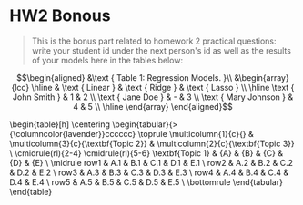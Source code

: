 # HW2 Bonous

> This is the bonus part related to homework 2 practical questions:
> write your student id under the next person's id as well as the results of your models here in the tables below:

$$\begin{aligned}
&\text { Table 1: Regression Models. }\\
&\begin{array}{lcc}
\hline & \text { Linear } & \text { Ridge } & \text { Lasso } \\
\hline \text { John Smith } & 1 & 2 \\
\text { Jane Doe } & - & 3 \\
\text { Mary Johnson } & 4 & 5 \\
\hline
\end{array}
\end{aligned}$$


\begin{table}[h]
\centering
\begin{tabular}{>{\columncolor{lavender}}cccccc}
\toprule
\multicolumn{1}{c}{} & \multicolumn{3}{c}{\textbf{Topic 2}} & \multicolumn{2}{c}{\textbf{Topic 3}} \\
\cmidrule(rl){2-4} \cmidrule(rl){5-6}
\textbf{Topic 1} & {A} & {B} & {C} & {D} & {E} \\
\midrule
row1 & A.1 & B.1 & C.1 & D.1 & E.1 \\
row2 & A.2 & B.2 & C.2 & D.2 & E.2 \\
row3 & A.3 & B.3 & C.3 & D.3 & E.3 \\
row4 & A.4 & B.4 & C.4 & D.4 & E.4 \\
row5 & A.5 & B.5 & C.5 & D.5 & E.5 \\
\bottomrule
\end{tabular}
\end{table}
